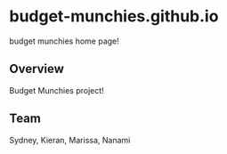 # budget-munchies.github.io
budget munchies home page!

## Overview
Budget Munchies project! 

## Team
Sydney, Kieran, Marissa, Nanami
